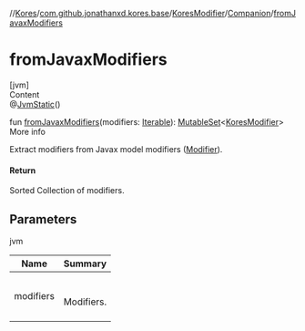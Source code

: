 //[Kores](../../../index.md)/[com.github.jonathanxd.kores.base](../../index.md)/[KoresModifier](../index.md)/[Companion](index.md)/[fromJavaxModifiers](from-javax-modifiers.md)



# fromJavaxModifiers  
[jvm]  
Content  
@[JvmStatic](https://kotlinlang.org/api/latest/jvm/stdlib/kotlin.jvm/-jvm-static/index.html)()  
  
fun [fromJavaxModifiers](from-javax-modifiers.md)(modifiers: [Iterable](https://kotlinlang.org/api/latest/jvm/stdlib/kotlin.collections/-iterable/index.html)<JavaxModifier>): [MutableSet](https://kotlinlang.org/api/latest/jvm/stdlib/kotlin.collections/-mutable-set/index.html)<[KoresModifier](../index.md)>  
More info  


Extract modifiers from Javax model modifiers ([Modifier](https://docs.oracle.com/javase/8/docs/api/java/lang/reflect/Modifier.html)).



#### Return  


Sorted Collection of modifiers.



## Parameters  
  
jvm  
  
|  Name|  Summary| 
|---|---|
| <a name="com.github.jonathanxd.kores.base/KoresModifier.Companion/fromJavaxModifiers/#kotlin.collections.Iterable[javax.lang.model.element.Modifier]/PointingToDeclaration/"></a>modifiers| <a name="com.github.jonathanxd.kores.base/KoresModifier.Companion/fromJavaxModifiers/#kotlin.collections.Iterable[javax.lang.model.element.Modifier]/PointingToDeclaration/"></a><br><br>Modifiers.<br><br>
  
  



